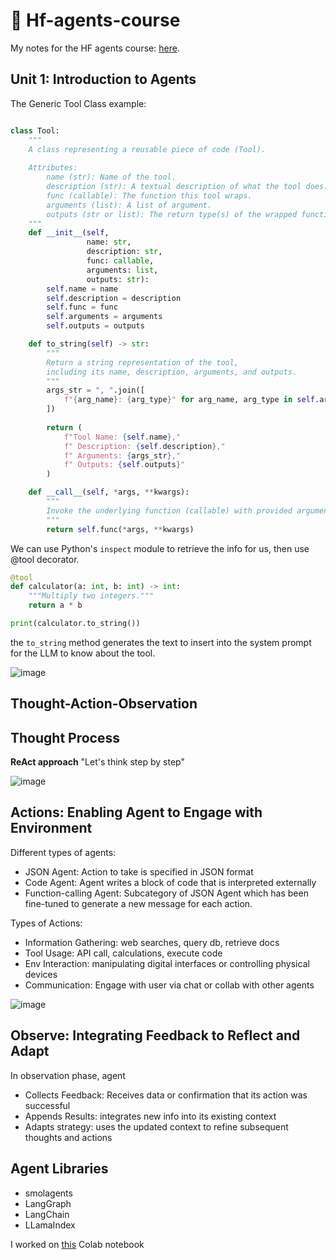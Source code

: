 # :hugs: Hf-agents-course
My notes for the HF agents course: [here](https://huggingface.co/learn/agents-course/unit0/introduction).


## Unit 1: Introduction to Agents

The Generic Tool Class example:

```python

class Tool:
    """
    A class representing a reusable piece of code (Tool).
    
    Attributes:
        name (str): Name of the tool.
        description (str): A textual description of what the tool does.
        func (callable): The function this tool wraps.
        arguments (list): A list of argument.
        outputs (str or list): The return type(s) of the wrapped function.
    """
    def __init__(self, 
                 name: str, 
                 description: str, 
                 func: callable, 
                 arguments: list,
                 outputs: str):
        self.name = name
        self.description = description
        self.func = func
        self.arguments = arguments
        self.outputs = outputs

    def to_string(self) -> str:
        """
        Return a string representation of the tool, 
        including its name, description, arguments, and outputs.
        """
        args_str = ", ".join([
            f"{arg_name}: {arg_type}" for arg_name, arg_type in self.arguments
        ])
        
        return (
            f"Tool Name: {self.name},"
            f" Description: {self.description},"
            f" Arguments: {args_str},"
            f" Outputs: {self.outputs}"
        )

    def __call__(self, *args, **kwargs):
        """
        Invoke the underlying function (callable) with provided arguments.
        """
        return self.func(*args, **kwargs)
```

We can use Python's ```inspect``` module to retrieve the info for us, then use @tool decorator.

```python
@tool
def calculator(a: int, b: int) -> int:
    """Multiply two integers."""
    return a * b

print(calculator.to_string())
```

the ```to_string``` method generates the text to insert into the system prompt for the LLM to know about the tool.

![image](https://github.com/user-attachments/assets/54a1d69a-1269-4265-8ac8-29dc9fd82034)

## Thought-Action-Observation

## Thought Process

**ReAct approach** "Let's think step by step"


![image](https://github.com/user-attachments/assets/3a2a9870-a504-482d-90cc-248ba268324c)


## Actions: Enabling Agent to Engage with Environment

Different types of agents: 

* JSON Agent: Action to take is specified in JSON format
* Code Agent: Agent writes a block of code that is interpreted externally
* Function-calling Agent: Subcategory of JSON Agent which has been fine-tuned to generate a new message for each action.

Types of Actions:

* Information Gathering: web searches, query db, retrieve docs
* Tool Usage: API call, calculations, execute code
* Env Interaction: manipulating digital interfaces or controlling physical devices
* Communication: Engage with user via chat or collab with other agents

![image](https://github.com/user-attachments/assets/77fc2bb0-9573-44e4-9aac-07413b7315eb)

## Observe: Integrating Feedback to Reflect and Adapt

In observation phase, agent

* Collects Feedback: Receives data or confirmation that its action was successful
* Appends Results: integrates new info into its existing context
* Adapts strategy: uses the updated context to refine subsequent thoughts and actions

## Agent Libraries

* smolagents
* LangGraph
* LangChain
* LLamaIndex

I worked on [this](https://colab.research.google.com/drive/1JdsPQO34rU7maB-DZySbyqMgTQIdhHXF?usp=sharing) Colab notebook
  
